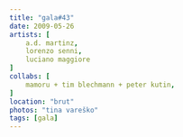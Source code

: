 ```yaml
---
title: "gala#43"
date: 2009-05-26
artists: [
    a.d. martinz,
    lorenzo senni,
    luciano maggiore
]
collabs: [
    mamoru + tim blechmann + peter kutin,
]
location: "brut"
photos: "tina vareško"
tags: [gala]
---
```

